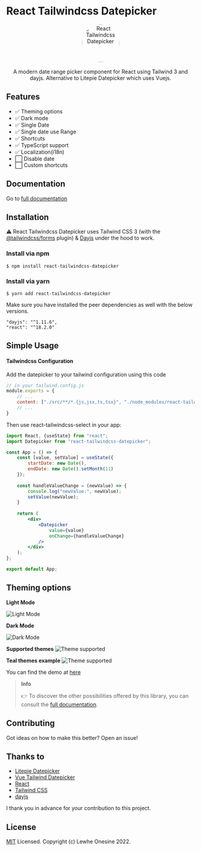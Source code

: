 # React Tailwindcss Datepicker

<p align="center">
    <a href="https://react-tailwindcss-datepicker.vercel.app/" target="_blank">
      <img alt="React Tailwindcss Datepicker" width="100" style="border-radius: 100%;" src="https://raw.githubusercontent.com/onesine/react-tailwindcss-datepicker/master/assets/img/calendar_logo.svg?raw=true">
    </a><br><br>
    A modern date range picker component for React using Tailwind 3 and dayjs. Alternative to Litepie Datepicker which uses Vuejs.
</p>

##  Features
- ✅ Theming options
- ✅ Dark mode
- ✅ Single Date
- ✅ Single date use Range
- ✅ Shortcuts
- ✅ TypeScript support
- ✅ Localization(i18n)
- ⬜ Disable date
- ⬜ Custom shortcuts

## Documentation

Go to [full documentation](https://react-tailwindcss-datepicker.vercel.app/)

## Installation

⚠️ React Tailwindcss Datepicker uses Tailwind CSS 3 (with the [@tailwindcss/forms](https://github.com/tailwindlabs/tailwindcss-forms) plugin) & [Dayjs](https://day.js.org/en/) under the hood to work.

### Install via npm

```
$ npm install react-tailwindcss-datepicker 
```

### Install via yarn

```
$ yarn add react-tailwindcss-datepicker 
```

Make sure you have installed the peer dependencies as well with the below versions.
```
"dayjs": "^1.11.6",
"react": "^18.2.0"
```

## Simple Usage

#### Tailwindcss Configuration
Add the datepicker to your tailwind configuration using this code

```javascript
// in your tailwind.config.js
module.exports = {
    // ...
    content: ["./src/**/*.{js,jsx,ts,tsx}", "./node_modules/react-tailwindcss-datepicker/dist/index.esm.js"],
    // ...
}
```

Then use react-tailwindcss-select in your app:

```jsx
import React, {useState} from "react";
import Datepicker from "react-tailwindcss-datepicker";

const App = () => {
    const [value, setValue] = useState({
        startDate: new Date(),
        endDate: new Date().setMonth(11)
    });
    
    const handleValueChange = (newValue) => {
        console.log("newValue:", newValue);
        setValue(newValue);
    }
    
    return (
        <div>
            <Datepicker
                value={value}
                onChange={handleValueChange}
            />
        </div>
    );
};

export default App;
```

## Theming options

**Light Mode**

![Light Mode](https://raw.githubusercontent.com/onesine/react-tailwindcss-datepicker/master/assets/img/Screen_Shot_2022-08-04_at_17.04.09_light.png?raw=true)

**Dark Mode**

![Dark Mode](https://raw.githubusercontent.com/onesine/react-tailwindcss-datepicker/master/assets/img/Screen_Shot_2022-08-04_at_17.04.09_dark.png?raw=true)

**Supported themes**
![Theme supported](https://raw.githubusercontent.com/onesine/react-tailwindcss-datepicker/master/assets/img/Screen_Shot_2022-08-04_at_17.04.09_theme.png?raw=true)

**Teal themes example**
![Theme supported](https://raw.githubusercontent.com/onesine/react-tailwindcss-datepicker/master/assets/img/Screen_Shot_2022-08-04_at_17.04.09_teal.png?raw=true)

You can find the demo at [here](https://react-tailwindcss-datepicker.vercel.app/demo)

> **Info**
>
> 👉 To discover the other possibilities offered by this library, you can consult the [full documentation](https://react-tailwindcss-datepicker.vercel.app/).


## Contributing
Got ideas on how to make this better? Open an issue!

## Thanks to
- [Litepie Datepicker](https://litepie.com/)
- [Vue Tailwind Datepicker](https://vue-tailwind-datepicker.com/)
- [React](https://reactjs.org/)
- [Tailwind CSS](https://tailwindcss.com/)
- [dayjs](https://day.js.org/)

I thank you in advance for your contribution to this project.

## License
[MIT](LICENSE) Licensed. Copyright (c) Lewhe Onesine 2022.